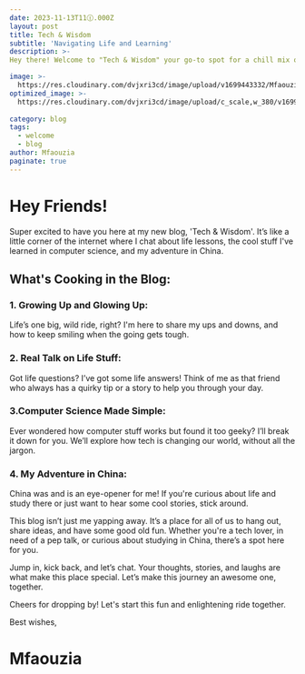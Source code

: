 ```yaml
---
date: 2023-11-13T11🕧.000Z
layout: post
title: Tech & Wisdom
subtitle: 'Navigating Life and Learning'
description: >-
Hey there! Welcome to "Tech & Wisdom" your go-to spot for a chill mix of tech talk and life chats. Here, we keep it real with simple tech tips, life lessons, andcool stories from my time in China. It's all about sharing, laughing, and learning together. So, grab a coffee, get comfy, and let's dive into this adventure of life and tech, one post at a time!

image: >-
  https://res.cloudinary.com/dvjxri3cd/image/upload/v1699443332/Mfaouzia/suqi6f5qgpu7py9cyndw.jpg 
optimized_image: >-
  https://res.cloudinary.com/dvjxri3cd/image/upload/c_scale,w_380/v1699443332/Mfaouzia/suqi6f5qgpu7py9cyndw.jpg
  
category: blog
tags:
  - welcome
  - blog 
author: Mfaouzia
paginate: true
---
```


# Hey Friends!
Super excited to have you here at my new blog, 'Tech & Wisdom'. It’s like a little corner of the internet where I chat about life lessons, the cool stuff I've learned in computer science, and my adventure in China.

## What's Cooking in the Blog:

### 1. Growing Up and Glowing Up: 
Life’s one big, wild ride, right? I'm here to share my ups and downs, and how to keep smiling when the going gets tough.

### 2. Real Talk on Life Stuff: 
Got life questions? I’ve got some life answers! Think of me as that friend who always has a quirky tip or a story to help you through your day.

### 3.Computer Science Made Simple: 
Ever wondered how computer stuff works but found it too geeky? I’ll break it down for you. We’ll explore how tech is changing our world, without all the jargon.

### 4. My Adventure in China: 
China was and is an eye-opener for me! If you're curious about life and study there or just want to hear some cool stories, stick around.

This blog isn’t just me yapping away. It’s a place for all of us to hang out, share ideas, and have some good old fun. Whether you're a tech lover, in need of a pep talk, or curious about studying in China, there’s a spot here for you.

Jump in, kick back, and let’s chat. Your thoughts, stories, and laughs are what make this place special. Let’s make this journey an awesome one, together.

Cheers for dropping by! Let's start this fun and enlightening ride together.

Best wishes,

# Mfaouzia


